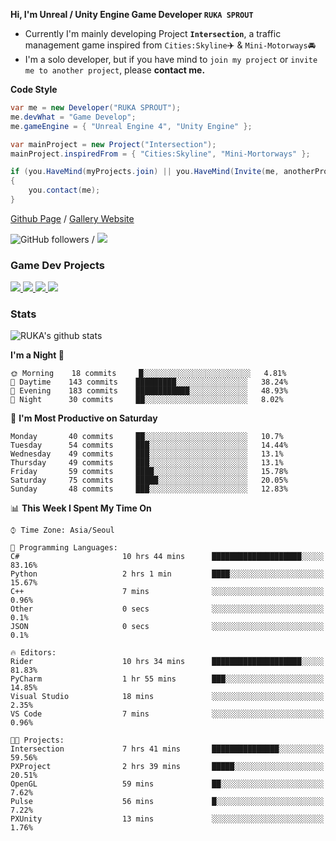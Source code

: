 **Hi, I'm Unreal / Unity Engine Game Developer `RUKA SPROUT`**

- Currently I'm mainly developing Project **`Intersection`**, a traffic management game inspired from `Cities:Skyline`✈️ & `Mini-Motorways`🚘
- I'm a solo developer, but if you have mind to `join my project` or `invite me to another project`, please **contact me.**

**Code Style**

```csharp
var me = new Developer("RUKA SPROUT");
me.devWhat = "Game Develop";
me.gameEngine = { "Unreal Engine 4", "Unity Engine" };
```

```csharp
var mainProject = new Project("Intersection");
mainProject.inspiredFrom = { "Cities:Skyline", "Mini-Mortorways" };

if (you.HaveMind(myProjects.join) || you.HaveMind(Invite(me, anotherProject)))
{
    you.contact(me);
}
```

[Github Page](https://lutca1320.github.io/) / [Gallery Website](https://rukasp.xyz/)

![GitHub followers](https://img.shields.io/github/followers/lutca1320?label=Follow&style=social) / [![](https://img.shields.io/badge/Gmail-lutca1320%40gmail.com-blue)](mailto:lutca1320@gmail.com)

### Game Dev Projects

<a href="https://github.com/lutca1320/Intersection">
  <img src="https://github-readme-stats.vercel.app/api/pin/?username=lutca1320&repo=Intersection" />
</a>
<a href="https://github.com/lutca1320/Together">
  <img src="https://github-readme-stats.vercel.app/api/pin/?username=lutca1320&repo=Together" />
</a>
<a href="https://github.com/lutca1320/Reversi">
  <img src="https://github-readme-stats.vercel.app/api/pin/?username=lutca1320&repo=Reversi" />
</a>
<a href="https://github.com/lutca1320/Knights">
  <img src="https://github-readme-stats.vercel.app/api/pin/?username=lutca1320&repo=Knights" />
</a>


### Stats

![RUKA's github stats](https://github-readme-stats.vercel.app/api?username=lutca1320&show_icons=true&include_all_commits=true&count_private=true&hide=contribs,prs)

<!--START_SECTION:waka-->
**I'm a Night 🦉** 

```text
🌞 Morning    18 commits     █░░░░░░░░░░░░░░░░░░░░░░░░   4.81% 
🌆 Daytime    143 commits    █████████░░░░░░░░░░░░░░░░   38.24% 
🌃 Evening    183 commits    ████████████░░░░░░░░░░░░░   48.93% 
🌙 Night      30 commits     ██░░░░░░░░░░░░░░░░░░░░░░░   8.02%

```
📅 **I'm Most Productive on Saturday** 

```text
Monday       40 commits     ██░░░░░░░░░░░░░░░░░░░░░░░   10.7% 
Tuesday      54 commits     ███░░░░░░░░░░░░░░░░░░░░░░   14.44% 
Wednesday    49 commits     ███░░░░░░░░░░░░░░░░░░░░░░   13.1% 
Thursday     49 commits     ███░░░░░░░░░░░░░░░░░░░░░░   13.1% 
Friday       59 commits     ████░░░░░░░░░░░░░░░░░░░░░   15.78% 
Saturday     75 commits     █████░░░░░░░░░░░░░░░░░░░░   20.05% 
Sunday       48 commits     ███░░░░░░░░░░░░░░░░░░░░░░   12.83%

```


📊 **This Week I Spent My Time On** 

```text
⌚︎ Time Zone: Asia/Seoul

💬 Programming Languages: 
C#                       10 hrs 44 mins      ████████████████████░░░░░   83.16% 
Python                   2 hrs 1 min         ████░░░░░░░░░░░░░░░░░░░░░   15.67% 
C++                      7 mins              ░░░░░░░░░░░░░░░░░░░░░░░░░   0.96% 
Other                    0 secs              ░░░░░░░░░░░░░░░░░░░░░░░░░   0.1% 
JSON                     0 secs              ░░░░░░░░░░░░░░░░░░░░░░░░░   0.1%

🔥 Editors: 
Rider                    10 hrs 34 mins      ████████████████████░░░░░   81.83% 
PyCharm                  1 hr 55 mins        ███░░░░░░░░░░░░░░░░░░░░░░   14.85% 
Visual Studio            18 mins             ░░░░░░░░░░░░░░░░░░░░░░░░░   2.35% 
VS Code                  7 mins              ░░░░░░░░░░░░░░░░░░░░░░░░░   0.96%

🐱‍💻 Projects: 
Intersection             7 hrs 41 mins       ███████████████░░░░░░░░░░   59.56% 
PXProject                2 hrs 39 mins       █████░░░░░░░░░░░░░░░░░░░░   20.51% 
OpenGL                   59 mins             ██░░░░░░░░░░░░░░░░░░░░░░░   7.62% 
Pulse                    56 mins             █░░░░░░░░░░░░░░░░░░░░░░░░   7.22% 
PXUnity                  13 mins             ░░░░░░░░░░░░░░░░░░░░░░░░░   1.76%

```


<!--END_SECTION:waka-->
